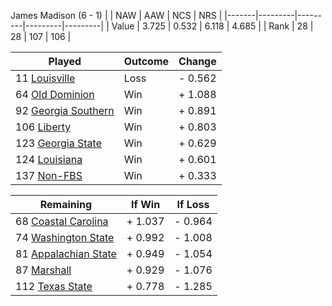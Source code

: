 James Madison (6 - 1)
|       |   NAW   |   AAW   |   NCS   |   NRS   |
|-------|---------|---------|---------|---------|
| Value |   3.725 |   0.532 |   6.118 |   4.685 |
| Rank  |      28 |      28 |     107 |     106 |

| Played                    | Outcome    |  Change  |
|---------------------------|------------|----------|
|  11 [Louisville            ](Louisville.md)| Loss       | -  0.562 |
|  64 [Old Dominion          ](OldDominion.md)| Win        | +  1.088 |
|  92 [Georgia Southern      ](GeorgiaSouthern.md)| Win        | +  0.891 |
| 106 [Liberty               ](Liberty.md)| Win        | +  0.803 |
| 123 [Georgia State         ](GeorgiaState.md)| Win        | +  0.629 |
| 124 [Louisiana             ](Louisiana.md)| Win        | +  0.601 |
| 137 [Non-FBS               ](NonFBS.md)| Win        | +  0.333 |

| Remaining                 |  If Win  |  If Loss |
|---------------------------|----------|----------|
|  68 [Coastal Carolina      ](CoastalCarolina.md)| +  1.037 | -  0.964 |
|  74 [Washington State      ](WashingtonState.md)| +  0.992 | -  1.008 |
|  81 [Appalachian State     ](AppalachianState.md)| +  0.949 | -  1.054 |
|  87 [Marshall              ](Marshall.md)| +  0.929 | -  1.076 |
| 112 [Texas State           ](TexasState.md)| +  0.778 | -  1.285 |

